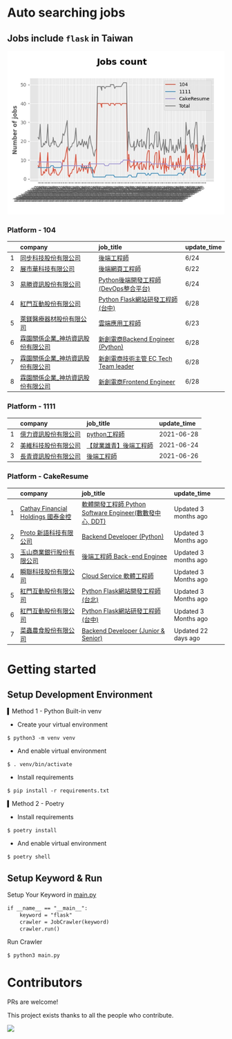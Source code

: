 # Auto searching jobs

## Jobs include `flask` in Taiwan 

 ![image](./doc/plot_img.jpg)


### Platform - 104


|    | company                                                                              | job_title                                                                                  | update_time   |
|---:|:-------------------------------------------------------------------------------------|:-------------------------------------------------------------------------------------------|:--------------|
|  1 | [同步科技股份有限公司](https://www.104.com.tw/company/1a2x6ble88?jobsource=jolist_c_relevance) | [後端工程師](https://www.104.com.tw/job/76q8x?jobsource=jolist_c_relevance)                     | 6/24          |
|  2 | [展市華科技有限公司](https://www.104.com.tw/company/1a2x6blbgu?jobsource=jolist_c_relevance)  | [後端網頁工程師](https://www.104.com.tw/job/71amu?jobsource=jolist_c_relevance)                   | 6/22          |
|  3 | [易勝資訊股份有限公司](https://www.104.com.tw/company/1a2x6bj8og?jobsource=jolist_c_relevance) | [Python後端開發工程師(DevOps整合平台)](https://www.104.com.tw/job/7asvo?jobsource=jolist_c_relevance) | 6/24          |
|  4 | [紅門互動股份有限公司](https://www.104.com.tw/company/oh4m67k?jobsource=jolist_c_relevance)    | [Python Flask網站研發工程師(台中)](https://www.104.com.tw/job/6kf9h?jobsource=jolist_c_relevance)   | 6/28          |
|  5 | [萊鎂醫療器材股份有限公司](https://www.104.com.tw/company/bkgh1dc?jobsource=jolist_c_relevance)  | [雲端應用工程師](https://www.104.com.tw/job/791cq?jobsource=jolist_c_relevance)                   | 6/23          |
|  6 | [霖園關係企業_神坊資訊股份有限公司](https://www.104.com.tw/company/wdapdfc?jobsource=2018indexpoc)   | [新創電商Backend Engineer (Python)](https://www.104.com.tw/job/7aenr?jobsource=2018indexpoc)   | 6/28          |
|  7 | [霖園關係企業_神坊資訊股份有限公司](https://www.104.com.tw/company/wdapdfc?jobsource=2018indexpoc)   | [新創電商技術主管 EC Tech Team leader](https://www.104.com.tw/job/7aelb?jobsource=2018indexpoc)    | 6/28          |
|  8 | [霖園關係企業_神坊資訊股份有限公司](https://www.104.com.tw/company/wdapdfc?jobsource=2018indexpoc)   | [新創電商Frontend Engineer](https://www.104.com.tw/job/7aen9?jobsource=2018indexpoc)           | 6/28          |

### Platform - 1111


|    | company                                              | job_title                                            | update_time   |
|---:|:-----------------------------------------------------|:-----------------------------------------------------|:--------------|
|  1 | [億力資訊股份有限公司](https://www.1111.com.tw/corp/54937860/) | [python工程師](https://www.1111.com.tw/job/97374762/)   | 2021-06-28    |
|  2 | [美維科技股份有限公司](https://www.1111.com.tw/corp/69592323/) | [【就業雄青】後端工程師](https://www.1111.com.tw/job/97446846/) | 2021-06-24    |
|  3 | [長青資訊股份有限公司](https://www.1111.com.tw/corp/71694811/) | [後端工程師](https://www.1111.com.tw/job/85012186/)       | 2021-06-26    |

### Platform - CakeResume


|    | company                                                                               | job_title                                                                                                                           | update_time          |
|---:|:--------------------------------------------------------------------------------------|:------------------------------------------------------------------------------------------------------------------------------------|:---------------------|
|  1 | [Cathay Financial Holdings 國泰金控](https://www.cakeresume.com/companies/cathayholdings) | [軟體開發工程師 Python Software Engineer(數數發中心, DDT)](https://www.cakeresume.com/companies/cathayholdings/jobs/f5c69a)                     | Updated 3 months ago |
|  2 | [Proto 新語科技有限公司](https://www.cakeresume.com/companies/proto-cx)                       | [Backend Developer (Python)](https://www.cakeresume.com/companies/proto-cx/jobs/backend-developer-python)                           | Updated 3 Months ago |
|  3 | [玉山商業銀行股份有限公司](https://www.cakeresume.com/companies/esunbank)                         | [後端工程師 Back-end Enginee](https://www.cakeresume.com/companies/esunbank/jobs/back-end-enginee)                                       | Updated 3 months ago |
|  4 | [瞬聯科技股份有限公司](https://www.cakeresume.com/companies/cienet)                             | [Cloud Service 軟體工程師](https://www.cakeresume.com/companies/cienet/jobs/cloud-service-software-engineer)                             | Updated 3 Months ago |
|  5 | [紅門互動股份有限公司](https://www.cakeresume.com/companies/eagleeye-5332f1)                    | [Python Flask網站開發工程師(台北)](https://www.cakeresume.com/companies/eagleeye-5332f1/jobs/python-flask-web-development-engineer-taipei)   | Updated 3 Months ago |
|  6 | [紅門互動股份有限公司](https://www.cakeresume.com/companies/eagleeye-5332f1)                    | [Python Flask網站研發工程師(台中)](https://www.cakeresume.com/companies/eagleeye-5332f1/jobs/python-flask-website-r-amp-d-engineer-taichung) | Updated 3 Months ago |
|  7 | [菜蟲農食股份有限公司](https://www.cakeresume.com/companies/tsaitung)                           | [Backend Developer (Junior & Senior)](https://www.cakeresume.com/companies/tsaitung/jobs/backend-developer-junior-senior)           | Updated 22 days ago  |



# Getting started
## Setup Development Environment
▍Method 1 - Python Built-in venv

- Create your virtual environment
```
$ python3 -m venv venv
```
- And enable virtual environment
```
$ . venv/bin/activate
```
- Install requirements
```
$ pip install -r requirements.txt 
```

▍Method 2 - Poetry
- Install requirements
```
$ poetry install
```
- And enable virtual environment
```
$ poetry shell
```

## Setup Keyword & Run

Setup Your Keyword in [main.py](./main.py#L88)
```
if __name__ == "__main__":
    keyword = "flask"
    crawler = JobCrawler(keyword)
    crawler.run()
```

Run Crawler
```
$ python3 main.py
```

# Contributors
PRs are welcome!

This project exists thanks to all the people who contribute.

<a href="https://github.com/hsuanchi/auto-search-flask-job/graphs/contributors">
  <img src="https://contrib.rocks/image?repo=hsuanchi/auto-search-flask-job"/>
</a>

